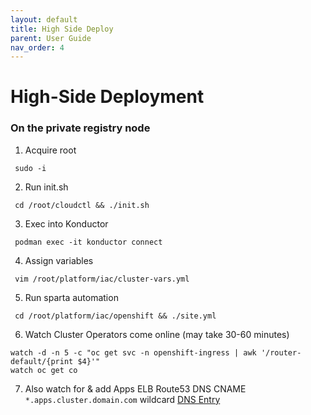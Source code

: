 ```yaml
---
layout: default
title: High Side Deploy
parent: User Guide
nav_order: 4
---
```


# High-Side Deployment

### On the private registry node

  1. Acquire root
```
 sudo -i
```
  2. Run init.sh
```
 cd /root/cloudctl && ./init.sh
```
  3. Exec into Konductor
```
 podman exec -it konductor connect
```
  4. Assign variables
```
 vim /root/platform/iac/cluster-vars.yml
```
  5. Run sparta automation
```
 cd /root/platform/iac/openshift && ./site.yml
```
  6. Watch Cluster Operators come online (may take 30-60 minutes)
```
watch -d -n 5 -c "oc get svc -n openshift-ingress | awk '/router-default/{print $4}'"
watch oc get co
```
  7. Also watch for & add Apps ELB Route53 DNS CNAME `*.apps.cluster.domain.com` wildcard [DNS Entry](https://console.amazonaws-us-gov.com/route53/home?#resource-record-sets)
    
[CloudCtl]:https://github.com/CodeSparta/CloudCtl
[Konductor]:https://github.com/CodeSparta/Konductor

